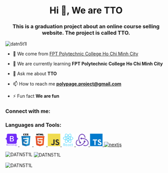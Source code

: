 <h1 align="center">Hi 👋, We are TTO </h1>
<h3 align="center">This is a graduation project about an online course selling website. The project is called TTO.</h3>

<p align="left"> <img src="https://komarev.com/ghpvc/?username=datn5t1l&label=Profile%20views&color=0e75b6&style=flat" alt="datn5t1l" /> </p>



- 🔭 We come from [FPT Polytechnic College Ho Chi Minh City](https://caodang.fpt.edu.vn/)

- 🌱 We are currently learning **FPT Polytechnic College Ho Chi Minh City**

- 💬 Ask me about **TTO**

- 📫 How to reach me **polypage.project@gmail.com**

- ⚡ Fun fact **We are fun**

<h3 align="left">Connect with me:</h3>
<p align="left">
</p>

<h3 align="left">Languages and Tools:</h3>
<p align="left">
  <a href="https://getbootstrap.com" target="_blank" rel="noreferrer">
    <img src="https://raw.githubusercontent.com/devicons/devicon/master/icons/bootstrap/bootstrap-plain-wordmark.svg" alt="bootstrap" width="40" height="40"/>
  </a> 
  <a href="https://www.w3schools.com/css/" target="_blank" rel="noreferrer">
    <img src="https://raw.githubusercontent.com/devicons/devicon/master/icons/css3/css3-original-wordmark.svg" alt="css3" width="40" height="40"/>
  </a> 
  <a href="https://www.w3.org/html/" target="_blank" rel="noreferrer">
    <img src="https://raw.githubusercontent.com/devicons/devicon/master/icons/html5/html5-original-wordmark.svg" alt="html5" width="40" height="40"/>
  </a> 
  <a href="https://developer.mozilla.org/en-US/docs/Web/JavaScript" target="_blank" rel="noreferrer">
    <img src="https://raw.githubusercontent.com/devicons/devicon/master/icons/javascript/javascript-original.svg" alt="javascript" width="40" height="40"/>
  </a> 
  <a href="https://reactjs.org/" target="_blank" rel="noreferrer">
    <img src="https://raw.githubusercontent.com/devicons/devicon/master/icons/react/react-original-wordmark.svg" alt="react" width="40" height="40"/>
  </a> 
  <a href="https://redux.js.org" target="_blank" rel="noreferrer">
    <img src="https://raw.githubusercontent.com/devicons/devicon/master/icons/redux/redux-original.svg" alt="redux" width="40" height="40"/>
  </a> 
  <a href="https://www.typescriptlang.org/" target="_blank" rel="noreferrer">
    <img src="https://raw.githubusercontent.com/devicons/devicon/master/icons/typescript/typescript-original.svg" alt="typescript" width="40" height="40"/>
  </a> 
  <a href="https://nextjs.org/" target="_blank" rel="noreferrer">
    <img src="https://cdn.worldvectorlogo.com/logos/nextjs-2.svg" alt="nextjs" width="40" height="40"/>
  </a>
</p>

<p><img align="left" src="https://github-readme-stats.vercel.app/api/top-langs?username=DATN5T1L&show_icons=true&locale=en&layout=compact" alt="DATN5T1L" /></p>

<p>&nbsp;<img align="center" src="https://github-readme-stats.vercel.app/api?username=DATN5T1L&show_icons=true&locale=en" alt="DATN5T1L" /></p>

<p><img align="center" src="https://github-readme-streak-stats.herokuapp.com/?user=DATN5T1L&" alt="DATN5T1L" /></p>
